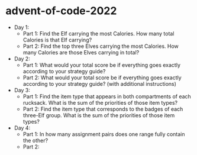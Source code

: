 # advent-of-code-2022
* Day 1:
  * Part 1: Find the Elf carrying the most Calories. How many total Calories is that Elf carrying?
  * Part 2: Find the top three Elves carrying the most Calories. How many Calories are those Elves carrying in total?
* Day 2:
  * Part 1: What would your total score be if everything goes exactly according to your strategy guide?
  * Part 2: What would your total score be if everything goes exactly according to your strategy guide? (with additional instructions)
* Day 3:
  * Part 1: Find the item type that appears in both compartments of each rucksack. What is the sum of the priorities of those item types?
  * Part 2: Find the item type that corresponds to the badges of each three-Elf group. What is the sum of the priorities of those item types?
* Day 4:
  * Part 1: In how many assignment pairs does one range fully contain the other?
  * Part 2: 